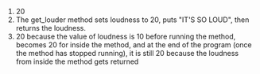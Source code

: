 1. 20
2. The get_louder method sets loudness to 20, puts "IT'S SO LOUD", then returns the loudness. 
3. 20 because the value of loudness is 10 before running the method, becomes 20 for inside the method, and at the end of the program (once the method has stopped running), it is still 20 because the loudness from inside the method gets returned 
